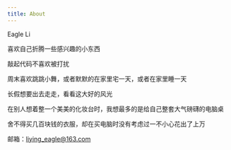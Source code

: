 ```yaml
---
title: About
---
```


Eagle Li

喜欢自己折腾一些感兴趣的小东西

敲起代码不喜欢被打扰

周末喜欢跳跳小舞，或者默默的在家里宅一天，或者在家里睡一天

长假想要出去走走，看看这大好的风光

在别人想着整一个美美的化妆台时，我想最多的是给自己整套大气磅礴的电脑桌

舍不得买几百块钱的衣服，却在买电脑时没有考虑过一不小心花出了上万

邮箱：liying_eagle@163.com
